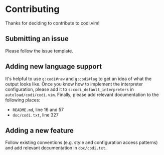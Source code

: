 # Contributing

Thanks for deciding to contribute to codi.vim!

## Submitting an issue

Please follow the issue template.

## Adding new language support

It's helpful to use `g:codi#raw` and `g:codi#log` to get an idea of what the
output looks like. Once you know how to implement the interpreter
configuration, please add it to `s:codi_default_interpreters` in
`autoload/codi/codi.vim`. Finally, please add relevant documentation to the
following places:

- `README.md`, line 16 and 57
- `doc/codi.txt`, line 327

## Adding a new feature

Follow existing conventions (e.g. style and configuration access patterns) and
add relevant documentation in `doc/codi.txt`.
